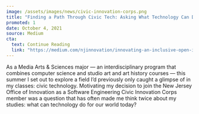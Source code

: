 ```yaml
---
image: /assets/images/news/civic-innovation-corps.png
title: "Finding a Path Through Civic Tech: Asking What Technology Can Do For Our World"
promoted: 1
date: October 4, 2021
source: Medium
cta:
  text: Continue Reading
  link: "https://medium.com/njinnovation/innovating-an-inclusive-open-innovation-challenge-a4a6aa5fa0e6?source=friends_link&sk=093f1c6bcc2003256a40f5435634d333"
---
```


As a Media Arts & Sciences major — an interdisciplinary program that combines computer science and studio art and art history courses — this summer I set out to explore a field I’d previously only caught a glimpse of in my classes: civic technology.
Motivating my decision to join the New Jersey Office of Innovation as a Software Engineering Civic Innovation Corps member was a question that has often made me think twice about my studies: what can technology do for our world today?
